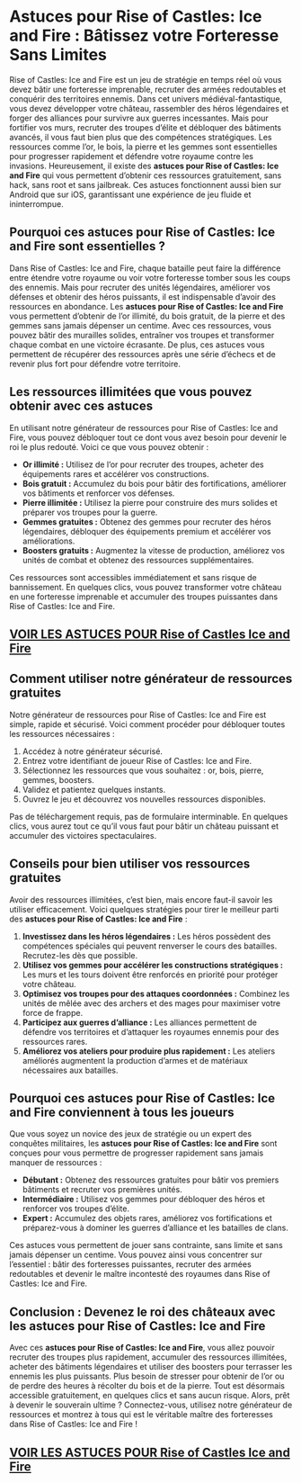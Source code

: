 # **Astuces pour Rise of Castles: Ice and Fire : Bâtissez votre Forteresse Sans Limites**

Rise of Castles: Ice and Fire est un jeu de stratégie en temps réel où vous devez bâtir une forteresse imprenable, recruter des armées redoutables et conquérir des territoires ennemis. Dans cet univers médiéval-fantastique, vous devez développer votre château, rassembler des héros légendaires et forger des alliances pour survivre aux guerres incessantes. Mais pour fortifier vos murs, recruter des troupes d’élite et débloquer des bâtiments avancés, il vous faut bien plus que des compétences stratégiques. Les ressources comme l’or, le bois, la pierre et les gemmes sont essentielles pour progresser rapidement et défendre votre royaume contre les invasions. Heureusement, il existe des **astuces pour Rise of Castles: Ice and Fire** qui vous permettent d’obtenir ces ressources gratuitement, sans hack, sans root et sans jailbreak. Ces astuces fonctionnent aussi bien sur Android que sur iOS, garantissant une expérience de jeu fluide et ininterrompue.

## **Pourquoi ces astuces pour Rise of Castles: Ice and Fire sont essentielles ?**

Dans Rise of Castles: Ice and Fire, chaque bataille peut faire la différence entre étendre votre royaume ou voir votre forteresse tomber sous les coups des ennemis. Mais pour recruter des unités légendaires, améliorer vos défenses et obtenir des héros puissants, il est indispensable d’avoir des ressources en abondance. Les **astuces pour Rise of Castles: Ice and Fire** vous permettent d’obtenir de l’or illimité, du bois gratuit, de la pierre et des gemmes sans jamais dépenser un centime. Avec ces ressources, vous pouvez bâtir des murailles solides, entraîner vos troupes et transformer chaque combat en une victoire écrasante. De plus, ces astuces vous permettent de récupérer des ressources après une série d’échecs et de revenir plus fort pour défendre votre territoire.

## **Les ressources illimitées que vous pouvez obtenir avec ces astuces**

En utilisant notre générateur de ressources pour Rise of Castles: Ice and Fire, vous pouvez débloquer tout ce dont vous avez besoin pour devenir le roi le plus redouté. Voici ce que vous pouvez obtenir :

- **Or illimité :** Utilisez de l’or pour recruter des troupes, acheter des équipements rares et accélérer vos constructions.  
- **Bois gratuit :** Accumulez du bois pour bâtir des fortifications, améliorer vos bâtiments et renforcer vos défenses.  
- **Pierre illimitée :** Utilisez la pierre pour construire des murs solides et préparer vos troupes pour la guerre.  
- **Gemmes gratuites :** Obtenez des gemmes pour recruter des héros légendaires, débloquer des équipements premium et accélérer vos améliorations.  
- **Boosters gratuits :** Augmentez la vitesse de production, améliorez vos unités de combat et obtenez des ressources supplémentaires.  

Ces ressources sont accessibles immédiatement et sans risque de bannissement. En quelques clics, vous pouvez transformer votre château en une forteresse imprenable et accumuler des troupes puissantes dans Rise of Castles: Ice and Fire.

## [VOIR LES ASTUCES POUR Rise of Castles Ice and Fire](https://telechargerdesressources.click/downloadfr.html)

## **Comment utiliser notre générateur de ressources gratuites**

Notre générateur de ressources pour Rise of Castles: Ice and Fire est simple, rapide et sécurisé. Voici comment procéder pour débloquer toutes les ressources nécessaires :

1. Accédez à notre générateur sécurisé.  
2. Entrez votre identifiant de joueur Rise of Castles: Ice and Fire.  
3. Sélectionnez les ressources que vous souhaitez : or, bois, pierre, gemmes, boosters.  
4. Validez et patientez quelques instants.  
5. Ouvrez le jeu et découvrez vos nouvelles ressources disponibles.  

Pas de téléchargement requis, pas de formulaire interminable. En quelques clics, vous aurez tout ce qu’il vous faut pour bâtir un château puissant et accumuler des victoires spectaculaires.

## **Conseils pour bien utiliser vos ressources gratuites**

Avoir des ressources illimitées, c’est bien, mais encore faut-il savoir les utiliser efficacement. Voici quelques stratégies pour tirer le meilleur parti des **astuces pour Rise of Castles: Ice and Fire** :

1. **Investissez dans les héros légendaires :** Les héros possèdent des compétences spéciales qui peuvent renverser le cours des batailles. Recrutez-les dès que possible.  
2. **Utilisez vos gemmes pour accélérer les constructions stratégiques :** Les murs et les tours doivent être renforcés en priorité pour protéger votre château.  
3. **Optimisez vos troupes pour des attaques coordonnées :** Combinez les unités de mêlée avec des archers et des mages pour maximiser votre force de frappe.  
4. **Participez aux guerres d’alliance :** Les alliances permettent de défendre vos territoires et d’attaquer les royaumes ennemis pour des ressources rares.  
5. **Améliorez vos ateliers pour produire plus rapidement :** Les ateliers améliorés augmentent la production d’armes et de matériaux nécessaires aux batailles.  

## **Pourquoi ces astuces pour Rise of Castles: Ice and Fire conviennent à tous les joueurs**

Que vous soyez un novice des jeux de stratégie ou un expert des conquêtes militaires, les **astuces pour Rise of Castles: Ice and Fire** sont conçues pour vous permettre de progresser rapidement sans jamais manquer de ressources :

- **Débutant :** Obtenez des ressources gratuites pour bâtir vos premiers bâtiments et recruter vos premières unités.  
- **Intermédiaire :** Utilisez vos gemmes pour débloquer des héros et renforcer vos troupes d’élite.  
- **Expert :** Accumulez des objets rares, améliorez vos fortifications et préparez-vous à dominer les guerres d’alliance et les batailles de clans.  

Ces astuces vous permettent de jouer sans contrainte, sans limite et sans jamais dépenser un centime. Vous pouvez ainsi vous concentrer sur l’essentiel : bâtir des forteresses puissantes, recruter des armées redoutables et devenir le maître incontesté des royaumes dans Rise of Castles: Ice and Fire.

## **Conclusion : Devenez le roi des châteaux avec les astuces pour Rise of Castles: Ice and Fire**

Avec ces **astuces pour Rise of Castles: Ice and Fire**, vous allez pouvoir recruter des troupes plus rapidement, accumuler des ressources illimitées, acheter des bâtiments légendaires et utiliser des boosters pour terrasser les ennemis les plus puissants. Plus besoin de stresser pour obtenir de l’or ou de perdre des heures à récolter du bois et de la pierre. Tout est désormais accessible gratuitement, en quelques clics et sans aucun risque. Alors, prêt à devenir le souverain ultime ? Connectez-vous, utilisez notre générateur de ressources et montrez à tous qui est le véritable maître des forteresses dans Rise of Castles: Ice and Fire !

## [VOIR LES ASTUCES POUR Rise of Castles Ice and Fire](https://telechargerdesressources.click/downloadfr.html)
